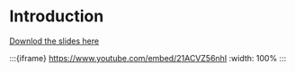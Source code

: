 # Introduction

[Downlod the slides here](W8-V0-intro.pptx)

:::{iframe} https://www.youtube.com/embed/21ACVZ56nhI
:width: 100%
:::